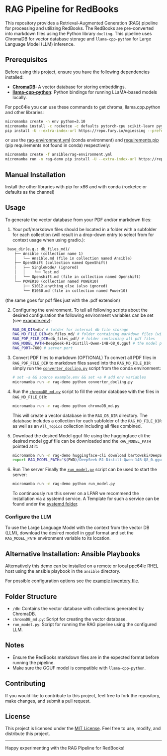 # RAG Pipeline for RedBooks

This repository provides a Retrieval-Augmented Generation (RAG) pipeline for processing and utilizing RedBooks. The RedBooks are pre-converted into markdown files using the Python library `docling`. This pipeline uses ChromaDB for vector database storage and `llama-cpp-python` for Large Language Model (LLM) inference.

## Prerequisites

Before using this project, ensure you have the following dependencies installed:

- **[ChromaDB](https://github.com/chroma-core/chroma):** A vector database for storing embeddings.
- **[llama-cpp-python](https://github.com/abetlen/llama-cpp-python):** Python bindings for running LLaMA-based models locally.

For ppc64le you can use these commands to get chroma, llama.cpp.python and other libraries:
```sh
micromamba create -n env python=3.10
micromamba install -c rocketce -c defaults pytorch-cpu scikit-learn pyyaml httptools onnxruntime "pandas<1.6.0" tokenizers
pip install -U --extra-index-url https://repo.fury.io/mgiessing --prefer-binary chromadb transformers psutil langchain sentence_transformers gradio==3.50.2 llama-cpp-python
```

or use the [rag-environment.yml](ansible/rag-environment.yml) (conda environment) and [requirements.pip](ansible/requirements.txt) (pip requirements not found in conda) respectively:
```sh
micromamba create -f ansible/rag-environment.yml
micromamba run -n rag-demo pip install -U --extra-index-url https://repo.fury.io/mgiessing --prefer-binary -r ansible/requirements.txt
```


## Manual Installation

Install the other libraries with pip for x86 and with conda (rocketce or defaults as the channel)

## Usage

To generate the vector database from your PDF and/or markdown files:

1. Your pdf/markdown files should be located in a folder with a subfolder for each collection (will result in a drop-down entry to select from for context usage when using gradio.):
```txt
 base_dir(e.g.: db_files_md)/
    ├── Ansible (collection name 1)
    │   └── Ansible.md (file in collection named Ansible)
    ├── OpenShift (collection named OpenShift)
    │   ├── SingleNode/ (ignored)
    │   │    └── Test.md 
    │   └── Openshift.md (file in collection named Openshift)
    └── POWER10 (collection named POWER10)
        ├── S1012.anything_else (also ignored)
        └── E1050.md (file in collection named Power10)
``` 
(the same goes for pdf files just with the .pdf extension)

2. Configuring the environment. 
   To tell all following scripts about the desired configuration the following environment variables can be set (see [example.env](example.env)):
   ```sh
   RAG_DB_DIR=db/ # folder for internal db file storage
   RAG_MD_FILE_DIR=db_files_md/ # folder containing markdown files (will also be filled when running the converting step)
   RAG_PDF_FILE_DIR=db_files_pdf/ # folder containing all pdf files
   RAG_MODEL_PATH=DeepSeek-R1-Distill-Qwen-14B-Q8_0.gguf # the model path to use
   RAG_PORT=7680 # server port
   ```

3. Convert PDF files to markdown (OPTIONAL)
   To convert all PDF files in `RAG_PDF_FILE_DIR` to markdown files saved into the `RAG_MD_FILE_DIR` simply run the [`converter_docling.py`](converter_docling.py) script from the conda environment:
   ```sh
   # set -a && source example.env && set +a # add env variables
   micromamba run -n rag-demo python converter_docling.py
   ```

4. Run the [`chromaDB_md.py`](chromaDB_md.py) script to fill the vector database with the files in `RAG_MD_FILE_DIR`:
   ```sh
   micromamba run -n rag-demo python chromaDB_md.py
   ```
   This will create a vector database in the `RAG_DB_DIR` directory. The database includes a collection for each subfolder of the `RAG_MD_FILE_DIR` as well as an `All_Topics` collection including all files combined.
5. Download the desired Model gguf file
   using the huggingface cli the desired model gguf file can be downloaded and the `RAG_MODEL_PATH` pointed at it:
   ```sh
   micromamba run -n rag-demo huggingface-cli download bartowski/DeepSeek-R1-Distill-Qwen-14B-GGUF --include "DeepSeek-R1-Distill-Qwen-14B-Q8_0.gguf" --local-dir ./
   export RAG_MODEL_PATH="$(PWD)/DeepSeek-R1-Distill-Qwen-14B-Q8_0.gguf"
   ```

6. Run The server
   Finally the [`run_model.py`](run_model.py) script can be used to start the server:
   ```sh
   micromamba run -n rag-demo python run_model.py
   ```
   To continuously run this server on a LPAR we recommend the installation via a systemd service. A Template for such a service can be found under the [systemd folder](systemd/rag-demo.service).

### Configure the LLM

To use the Large Language Model with the context from the vector DB (LLM), download the desired modell in gguf format and set the `RAG_MODEL_PATH` environment variable to its location.

## Alternative Installation: Ansible Playbooks

Alternatively this demo can be installed on a remote or local ppc64le RHEL host using the ansible playbook in the `ansible` directory.

For possible configuration options see the [example inventory file](ansible/example-inventory.yml).

## Folder Structure

- `/db`: Contains the vector database with collections generated by ChromaDB.
- `chromaDB_md.py`: Script for creating the vector database.
- `run_model.py`: Script for running the RAG pipeline using the configured LLM.

## Notes

- Ensure the RedBooks markdown files are in the expected format before running the pipeline.
- Make sure the GGUF model is compatible with `llama-cpp-python`.

## Contributing

If you would like to contribute to this project, feel free to fork the repository, make changes, and submit a pull request. 

## License

This project is licensed under the [MIT License](LICENSE). Feel free to use, modify, and distribute this project.

---

Happy experimenting with the RAG Pipeline for RedBooks!

